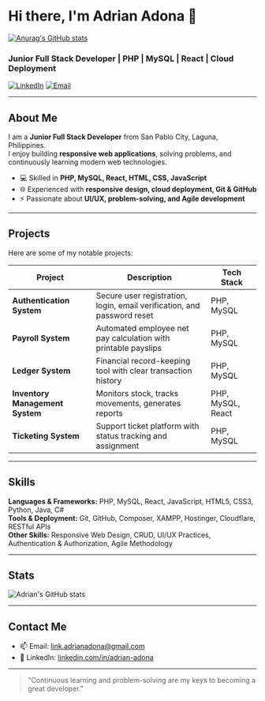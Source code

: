 # Hi there, I'm Adrian Adona 👋

[![Anurag's GitHub stats](https://github-readme-stats.vercel.app/api?username=PossiblyBread)](https://github.com/PossiblyBread/github-readme-stats)

### Junior Full Stack Developer | PHP | MySQL | React | Cloud Deployment

[![LinkedIn](https://img.shields.io/badge/LinkedIn-Adrian%20Adona-blue?style=flat&logo=linkedin)](https://linkedin.com/in/adrian-adona)
[![Email](https://img.shields.io/badge/Email-link.adrianadona@gmail.com-red?style=flat&logo=gmail)](mailto:link.adrianadona@gmail.com)

---

## About Me
I am a **Junior Full Stack Developer** from San Pablo City, Laguna, Philippines.  
I enjoy building **responsive web applications**, solving problems, and continuously learning modern web technologies.  

- 💻 Skilled in **PHP, MySQL, React, HTML, CSS, JavaScript**
- 🌐 Experienced with **responsive design, cloud deployment, Git & GitHub**
- ⚡ Passionate about **UI/UX, problem-solving, and Agile development**

---

## Projects
Here are some of my notable projects:

| Project | Description | Tech Stack |
|---------|-------------|------------|
| **Authentication System** | Secure user registration, login, email verification, and password reset | PHP, MySQL |
| **Payroll System** | Automated employee net pay calculation with printable payslips | PHP, MySQL |
| **Ledger System** | Financial record-keeping tool with clear transaction history | PHP, MySQL |
| **Inventory Management System** | Monitors stock, tracks movements, generates reports | PHP, MySQL, React |
| **Ticketing System** | Support ticket platform with status tracking and assignment | PHP, MySQL |

---

## Skills
**Languages & Frameworks:** PHP, MySQL, React, JavaScript, HTML5, CSS3, Python, Java, C#  
**Tools & Deployment:** Git, GitHub, Composer, XAMPP, Hostinger, Cloudflare, RESTful APIs  
**Other Skills:** Responsive Web Design, CRUD, UI/UX Practices, Authentication & Authorization, Agile Methodology  

---

## Stats
![Adrian's GitHub stats](https://github-readme-stats.vercel.app/api?username=adrianadona&show_icons=true&theme=radical)

---

## Contact Me
- 📫 Email: link.adrianadona@gmail.com  
- 💼 LinkedIn: [linkedin.com/in/adrian-adona](https://linkedin.com/in/adrian-adona)  

---

> "Continuous learning and problem-solving are my keys to becoming a great developer."  
